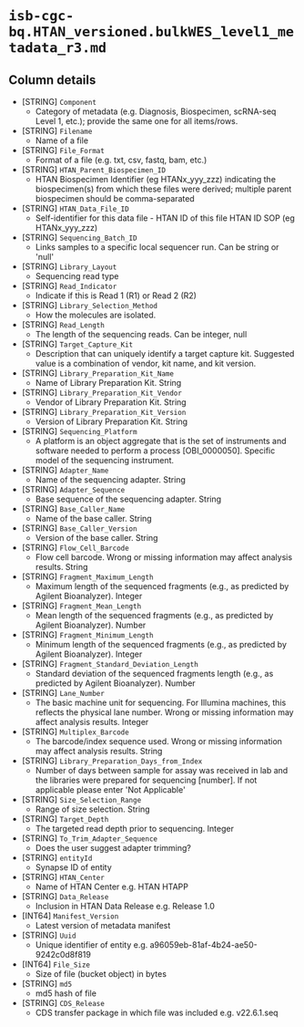 # `isb-cgc-bq.HTAN_versioned.bulkWES_level1_metadata_r3.md`

## Column details

* [STRING]    `Component`
  - Category of metadata (e.g. Diagnosis, Biospecimen, scRNA-seq Level 1, etc.); provide the same one for all items/rows.
* [STRING]    `Filename`
  - Name of a file
* [STRING]    `File_Format`
  - Format of a file (e.g. txt, csv, fastq, bam, etc.)
* [STRING]    `HTAN_Parent_Biospecimen_ID`
  - HTAN Biospecimen Identifier (eg HTANx_yyy_zzz) indicating the biospecimen(s) from which these files were derived; multiple parent biospecimen should be comma-separated
* [STRING]    `HTAN_Data_File_ID`
  - Self-identifier for this data file - HTAN ID of this file HTAN ID SOP (eg HTANx_yyy_zzz)
* [STRING]    `Sequencing_Batch_ID`
  - Links samples to a specific local sequencer run. Can be string or 'null'
* [STRING]    `Library_Layout`
  - Sequencing read type
* [STRING]    `Read_Indicator`
  - Indicate if this is Read 1 (R1) or Read 2 (R2)
* [STRING]    `Library_Selection_Method`
  - How the molecules are isolated.
* [STRING]    `Read_Length`
  - The length of the sequencing reads. Can be integer, null
* [STRING]    `Target_Capture_Kit`
  - Description that can uniquely identify a target capture kit. Suggested value is a combination of vendor, kit name, and kit version.
* [STRING]    `Library_Preparation_Kit_Name`
  - Name of Library Preparation Kit. String
* [STRING]    `Library_Preparation_Kit_Vendor`
  - Vendor of Library Preparation Kit. String
* [STRING]    `Library_Preparation_Kit_Version`
  - Version of Library Preparation Kit. String
* [STRING]    `Sequencing_Platform`
  - A platform is an object aggregate that is the set of instruments and software needed to perform a process [OBI_0000050]. Specific model of the sequencing instrument.
* [STRING]    `Adapter_Name`
  - Name of the sequencing adapter. String
* [STRING]    `Adapter_Sequence`
  - Base sequence of the sequencing adapter. String
* [STRING]    `Base_Caller_Name`
  - Name of the base caller. String
* [STRING]    `Base_Caller_Version`
  - Version of the base caller. String
* [STRING]    `Flow_Cell_Barcode`
  - Flow cell barcode. Wrong or missing information may affect analysis results. String
* [STRING]    `Fragment_Maximum_Length`
  - Maximum length of the sequenced fragments (e.g., as predicted by Agilent Bioanalyzer). Integer
* [STRING]    `Fragment_Mean_Length`
  - Mean length of the sequenced fragments (e.g., as predicted by Agilent Bioanalyzer). Number
* [STRING]    `Fragment_Minimum_Length`
  - Minimum length of the sequenced fragments (e.g., as predicted by Agilent Bioanalyzer). Integer
* [STRING]    `Fragment_Standard_Deviation_Length`
  - Standard deviation of the sequenced fragments length (e.g., as predicted by Agilent Bioanalyzer). Number
* [STRING]    `Lane_Number`
  - The basic machine unit for sequencing. For Illumina machines, this reflects the physical lane number. Wrong or missing information may affect analysis results. Integer
* [STRING]    `Multiplex_Barcode`
  - The barcode/index sequence used. Wrong or missing information may affect analysis results. String
* [STRING]    `Library_Preparation_Days_from_Index`
  - Number of days between sample for assay was received in lab and the libraries were prepared for sequencing [number]. If not applicable please enter 'Not Applicable'
* [STRING]    `Size_Selection_Range`
  - Range of size selection. String
* [STRING]    `Target_Depth`
  - The targeted read depth prior to sequencing. Integer
* [STRING]    `To_Trim_Adapter_Sequence`
  - Does the user suggest adapter trimming?
* [STRING]    `entityId`
  - Synapse ID of entity
* [STRING]    `HTAN_Center`
  - Name of HTAN Center e.g. HTAN HTAPP
* [STRING]    `Data_Release`
  - Inclusion in HTAN Data Release e.g. Release 1.0
* [INT64]    `Manifest_Version`
  - Latest version of metadata manifest
* [STRING]    `Uuid`
  - Unique identifier of entity e.g. a96059eb-81af-4b24-ae50-9242c0d8f819
* [INT64]    `File_Size`
  - Size of file (bucket object) in bytes
* [STRING]    `md5`
  - md5 hash of file
* [STRING]    `CDS_Release`
  - CDS transfer package in which file was included e.g. v22.6.1.seq

